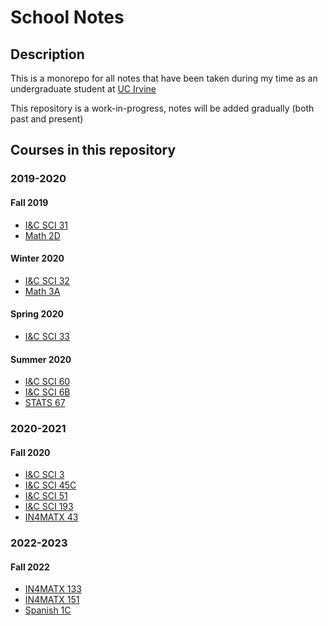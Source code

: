 # School Notes

## Description

This is a monorepo for all notes that have been taken during my time as an undergraduate student at [UC Irvine](https://www.uci.edu)

This repository is a work-in-progress, notes will be added gradually (both past and present)

## Courses in this repository

### 2019-2020

#### Fall 2019

- [I&C SCI 31](./fall-2019/ics-31/syllabus.md)
- [Math 2D](./fall-2019/math-2d/syllabus.md)

#### Winter 2020

- [I&C SCI 32](./winter-2020/ics-32/syllabus.md)
- [Math 3A](./winter-2020/math-3a/syllabus.md)

#### Spring 2020

- [I&C SCI 33](./spring-2020/ics-33/syllabus.md)

#### Summer 2020

- [I&C SCI 60](./summer-2020/ics-60/syllabus.md)
- [I&C SCI 6B](./summer-2020/ics-6b/syllabus.md)
- [STATS 67](./summer-2020/stats-67/syllabus.md)

### 2020-2021

#### Fall 2020

- [I&C SCI 3](./fall-2020/ics-3/syllabus.md)
- [I&C SCI 45C](./fall-2020/ics-45c/syllabus.md)
- [I&C SCI 51](./fall-2020/ics-51/syllabus.md)
- [I&C SCI 193](./fall-2020/ics-193/syllabus.md)
- [IN4MATX 43](./fall-2020/in4matx-43/syllabus.md)

### 2022-2023

#### Fall 2022

- [IN4MATX 133](./fall-2022/in4matx-133/syllabus.md)
- [IN4MATX 151](./fall-2022/in4matx-151/syllabus.md)
- [Spanish 1C](./fall-2022/spanish-1c/syllabus.md)
